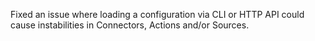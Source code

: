 Fixed an issue where loading a configuration via CLI or HTTP API could cause instabilities in Connectors, Actions and/or Sources.
